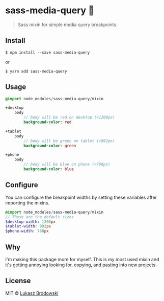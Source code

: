 # sass-media-query 💁‍

> Sass mixin for simple media query breakpoints.

## Install
```console
$ npm install --save sass-media-query
```
or
```console
$ yarn add sass-media-query
```

## Usage
```sass
@import node_modules/sass-media-query/mixin

+desktop
	body
		// body will be red on desktop (<1200px)
		background-color: red

+tablet
	body
		// body will be green on tablet (<992px)
		background-color: green

+phone
	body
		// body will be blue on phone (<768px)
		background-color: blue
```

## Configure
You can configure the breakpoint widths by setting these variables after importing the mixins.
```sass
@import node_modules/sass-media-query/mixin
// These are the default sizes
$desktop-width: 1200px
$tablet-width: 992px
$phone-width: 768px
```

## Why
I'm making this package more for myself.  This is my most used mixin and it's getting annoying looking for, copying, and pasting into new projects.


## License

MIT © [Lukasz Brodowski](http://lukebro.com)
